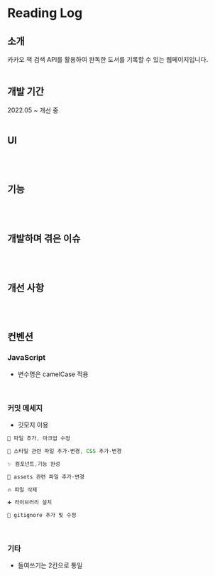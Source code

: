# Reading Log

## 소개

카카오 책 검색 API를 활용하여 완독한 도서를 기록할 수 있는 웹페이지입니다.
<br><br>

## 개발 기간

2022.05 ~ 개선 중
<br><br>

## UI

<br><br>

## 기능

<br><br>

## 개발하며 겪은 이슈

<br><br>

## 개선 사항

<br><br>

## 컨벤션

### JavaScript

- 변수명은 camelCase 적용

<br>

### 커밋 메세지

- 깃모지 이용

```javascript
📝 파일 추가, 마크업 수정

💄 스타일 관련 파일 추가·변경, CSS 추가·변경

✨ 컴포넌트,기능 완성

🍱 assets 관련 파일 추가·변경

🔥 파일 삭제

➕ 라이브러리 설치

🙈 gitignore 추가 및 수정

```

<br>

### 기타

- 들여쓰기는 2칸으로 통일
